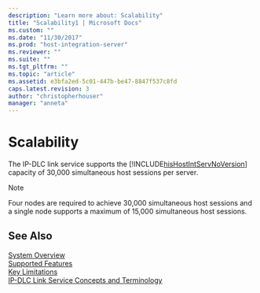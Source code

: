 ```yaml
---
description: "Learn more about: Scalability"
title: "Scalability1 | Microsoft Docs"
ms.custom: ""
ms.date: "11/30/2017"
ms.prod: "host-integration-server"
ms.reviewer: ""
ms.suite: ""
ms.tgt_pltfrm: ""
ms.topic: "article"
ms.assetid: e3bfa2ed-5c01-447b-be47-8847f537c8fd
caps.latest.revision: 3
author: "christopherhouser"
manager: "anneta"
---
```

# Scalability
The IP-DLC link service supports the [!INCLUDE[hisHostIntServNoVersion](../includes/hishostintservnoversion-md.md)] capacity of 30,000 simultaneous host sessions per server.  
  
> [!NOTE]
>  Four nodes are required to achieve 30,000 simultaneous host sessions and a single node supports a maximum of 15,000 simultaneous host sessions.  
  
## See Also  
 [System Overview](../core/system-overview1.md)   
 [Supported Features](../core/supported-features2.md)   
 [Key Limitations](../core/key-limitations2.md)   
 [IP-DLC Link Service Concepts and Terminology](../core/ip-dlc-link-service-concepts-and-terminology1.md)
